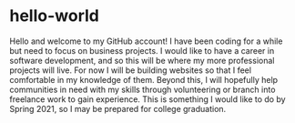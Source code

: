 # hello-world
Hello and welcome to my GitHub account!
I have been coding for a while but need to focus on business projects. I would like to have a career in software development, and so this will be where my more professional projects will live.
For now I will be building websites so that I feel comfortable in my knowledge of them. Beyond this, I will hopefully help communities in need with my skills through volunteering or branch into freelance work to gain experience. This is something I would like to do by Spring 2021, so I may be prepared for college graduation.
